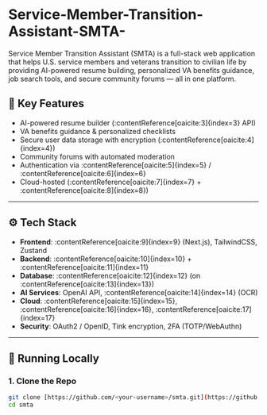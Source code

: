 # Service-Member-Transition-Assistant-SMTA-
Service Member Transition Assistant (SMTA) is a full-stack web application that helps U.S. service members and veterans transition to civilian life by providing AI-powered resume building, personalized VA benefits guidance, job search tools, and secure community forums — all in one platform.


## 🧠 Key Features

- AI-powered resume builder (:contentReference[oaicite:3]{index=3} API)
- VA benefits guidance & personalized checklists
- Secure user data storage with encryption (:contentReference[oaicite:4]{index=4})
- Community forums with automated moderation
- Authentication via :contentReference[oaicite:5]{index=5} / :contentReference[oaicite:6]{index=6}
- Cloud-hosted (:contentReference[oaicite:7]{index=7} + :contentReference[oaicite:8]{index=8})

---

## ⚙️ Tech Stack

- **Frontend**: :contentReference[oaicite:9]{index=9} (Next.js), TailwindCSS, Zustand
- **Backend**: :contentReference[oaicite:10]{index=10} + :contentReference[oaicite:11]{index=11}
- **Database**: :contentReference[oaicite:12]{index=12} (on :contentReference[oaicite:13]{index=13})
- **AI Services**: OpenAI API, :contentReference[oaicite:14]{index=14} (OCR)
- **Cloud**: :contentReference[oaicite:15]{index=15}, :contentReference[oaicite:16]{index=16}, :contentReference[oaicite:17]{index=17}
- **Security**: OAuth2 / OpenID, Tink encryption, 2FA (TOTP/WebAuthn)

---

## 🧪 Running Locally

### 1. Clone the Repo
```bash
git clone [https://github.com/<your-username>/smta.git](https://github.com/natanrinconluna/Service-Member-Transition-Assistant-SMTA-.git)
cd smta
